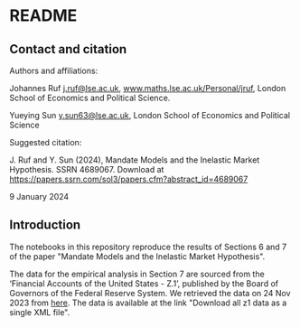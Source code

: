# README

## Contact and citation
Authors and affiliations:

Johannes Ruf j.ruf@lse.ac.uk, www.maths.lse.ac.uk/Personal/jruf, London School of Economics and Political Science.

Yueying Sun y.sun63@lse.ac.uk, London School of Economics and Political Science

Suggested citation:

J. Ruf and Y. Sun (2024), Mandate Models and the Inelastic Market Hypothesis. SSRN 4689067. Download at https://papers.ssrn.com/sol3/papers.cfm?abstract_id=4689067

9 January 2024

## Introduction
The notebooks in this repository reproduce the results of Sections 6 and  7 of the paper "Mandate Models and the Inelastic Market Hypothesis". 

The data for the empirical analysis in Section 7 are sourced from the ‘Financial Accounts of the United States - Z.1’, published by the Board of Governors of the Federal Reserve System. We retrieved the data on 24 Nov 2023 from [here](https://www.federalreserve.gov/datadownload/Choose.aspx?rel=z1). The data is available at the link "Download all z1 data as a single XML file".
